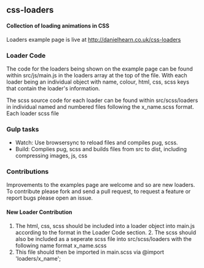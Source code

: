 ## css-loaders

#### Collection of loading animations in CSS

Loaders example page is live at http://danielhearn.co.uk/css-loaders

### Loader Code

The code for the loaders being shown on the example page can be found within src/js/main.js in the loaders array at the top of the file. With each loader being an individual object with name, colour, html, css, scss keys that contain the loader's information. 

The scss source code for each loader can be found within src/scss/loaders in individual named and numbered files following the x_name.scss format. Each loader scss file

### Gulp tasks
- Watch: Use browsersync to reload files and compiles pug, scss.
- Build: Complies pug, scss and builds files from src to dist, including compressing images, js, css

### Contributions

Improvements to the examples page are welcome and so are new loaders.
To contribute please fork and send a pull request, to request a feature or report bugs please open an issue.

#### New Loader Contribution

1. The html, css, scss should be included into a loader object into main.js according to the format in the Loader Code section. 2. The scss should also be included as a seperate scss file into src/scss/loaders with the following name format x_name.scss
3. This file should then be imported in main.scss via @import 'loaders/x_name';
